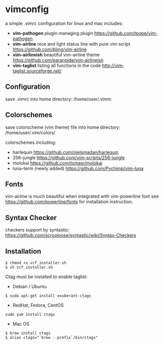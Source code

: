 # vimconfig
a simple .vimrc configuration for linux and mac includes:
* **vim-pathogen** plugin managing plugin
    https://github.com/tpope/vim-pathogen
* **vim-airline** nice and light status line with pure vim script
    https://github.com/bling/vim-airline
* **vim-airlineish** beautiful vim-airline theme
    https://github.com/paranoida/vim-airlineish
* **vim-taglist** listing all functions in the code
    http://vim-taglist.sourceforge.net/

Configuration
-------------
save .vimrc into home directory: /home/user/.vimrc

Colorschemes
------------
save colorscheme (vim theme) file into home directory: /home/user/.vim/colors/

colorschemes including:
* harlequin https://github.com/nielsmadan/harlequin
* 256-jungle https://github.com/vim-scripts/256-jungle
* molokai https://github.com/tomasr/molokai
* luna-term (newly added) https://github.com/Pychimp/vim-luna

Fonts
-----
vim-airline is much beautiful when integrated with vim-powerline font
see https://github.com/powerline/fonts for installation instruction.

Syntax Checker
--------------
checkers support by syntastic:
https://github.com/scrooloose/syntastic/wiki/Syntax-Checkers


Installation
------------
```shell
$ chmod +x vcf_installer.sh
$ sh vcf_installer.sh
```

Ctag must be installed to enable taglist:
* Debian / Ubuntu
```shell
$ sudo apt-get install exuberant-ctags
```
* RedHat, Fedora, CentOS
```shell
sudo yum install ctags
```
* Mac OS
```shell
$ brew install ctags
$ alias ctags="`brew --prefix`/bin/ctags"
```

